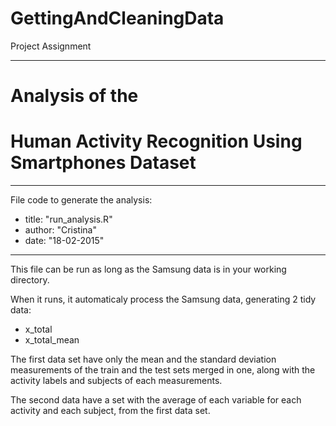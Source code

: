 # GettingAndCleaningData
Project Assignment

---

Analysis of the
===============
Human Activity Recognition Using Smartphones Dataset
====================================================

-------------------------------

File code to generate the analysis:

* title: "run_analysis.R"
* author: "Cristina"
* date: "18-02-2015"

--------------------------------

 This file can be run as long as the Samsung data is in your working directory.
 
 When it runs, it automaticaly process the Samsung data, generating 2 tidy data:
 
 * x_total
 * x_total_mean
 
 The first data set have only the mean and the standard deviation measurements of the train and the test sets merged in one, along with the activity labels and subjects of each measurements.
 
 The second data have a set with the average of each variable for each activity and each subject, from the first data set.
